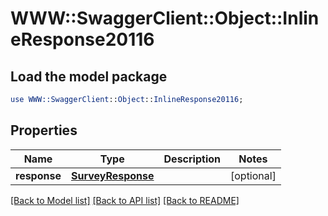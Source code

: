 # WWW::SwaggerClient::Object::InlineResponse20116

## Load the model package
```perl
use WWW::SwaggerClient::Object::InlineResponse20116;
```

## Properties
Name | Type | Description | Notes
------------ | ------------- | ------------- | -------------
**response** | [**SurveyResponse**](SurveyResponse.md) |  | [optional] 

[[Back to Model list]](../README.md#documentation-for-models) [[Back to API list]](../README.md#documentation-for-api-endpoints) [[Back to README]](../README.md)


